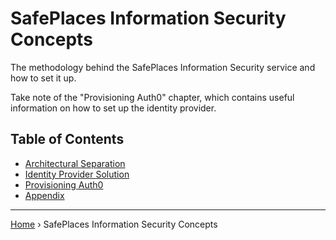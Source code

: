 # SafePlaces Information Security Concepts

The methodology behind the SafePlaces Information Security service and how to
set it up.

Take note of the "Provisioning Auth0" chapter, which contains useful information
on how to set up the identity provider.

## Table of Contents

- [Architectural Separation](architectural-separation.md)
- [Identity Provider Solution](identity-provider-solution.md)
- [Provisioning Auth0](provisioning-auth0.md)
- [Appendix](appendix.md)

---

[Home](../README.md) › SafePlaces Information Security Concepts
